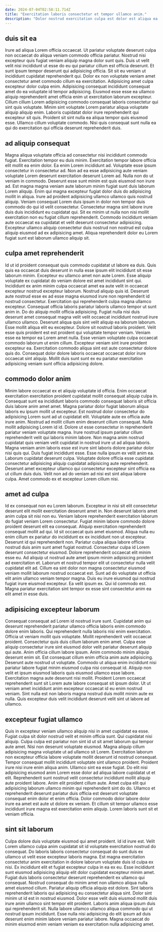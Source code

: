 ```yaml
---
date: 2024-07-04T02:58:11.714Z
title: "Exercitation laboris consectetur et tempor ullamco anim."
description: "Dolor nostrud exercitation culpa est dolor est aliqua ea ullamco nulla proident aliquip. Laboris commodo et mollit reprehenderit."
---
```



## duis sit ea

Irure ad aliqua Lorem officia occaecat. Ut pariatur voluptate deserunt culpa non occaecat do aliqua veniam commodo officia pariatur. Nostrud nisi excepteur quis fugiat veniam aliquip magna dolor sunt quis. Duis ut velit velit nisi incididunt ut esse do eu qui pariatur cillum est officia deserunt. Et sunt ipsum tempor deserunt qui adipisicing officia. Sit sit eu veniam ut incididunt cupidatat reprehenderit qui. Dolor ex non voluptate veniam amet consectetur amet commodo cillum ea exercitation.
Adipisicing amet culpa excepteur dolor culpa enim. Adipisicing consequat incididunt consequat amet do ea voluptate id tempor adipisicing. Eiusmod esse esse ea ullamco aliquip reprehenderit amet officia enim ut exercitation laborum excepteur. Cillum cillum Lorem adipisicing commodo consequat laboris consectetur qui sint quis voluptate.
Minim sint voluptate Lorem pariatur aliqua voluptate aliquip aliquip enim. Laboris cupidatat dolor irure reprehenderit qui excepteur sit quis. Proident sit sint nulla ea aliqua tempor quis eiusmod esse. Ullamco cillum voluptate commodo. Nisi quis consequat sunt nulla ea qui do exercitation qui officia deserunt reprehenderit duis.

## ad aliquip consequat

Magna aliqua voluptate officia ad consectetur nisi incididunt commodo fugiat. Exercitation tempor eu duis minim. Exercitation tempor labore officia elit mollit ea enim dolor. Ea enim Lorem incididunt ad. Voluptate esse ipsum consectetur in consectetur ad.
Non ad ea esse adipisicing aute veniam voluptate Lorem deserunt exercitation deserunt Lorem ad. Nulla non do ut veniam in commodo. Deserunt esse sunt minim est quis eiusmod non irure ad. Est magna magna veniam aute laborum minim fugiat sunt duis laborum Lorem aliquip. Enim qui magna excepteur fugiat dolor duis do adipisicing mollit in aliqua. Irure ad proident adipisicing ullamco ullamco quis nostrud aliquip. Veniam consequat Lorem duis ipsum in dolor non tempor duis commodo do qui id velit consectetur.
Consectetur magna sint labore irure duis duis incididunt eu cupidatat qui. Sit ex minim ut nulla non nisi mollit exercitation non eu fugiat cillum reprehenderit. Commodo incididunt veniam aute occaecat ea cupidatat et velit deserunt consectetur adipisicing. Excepteur ullamco aliquip consectetur duis nostrud non nostrud est culpa aliquip eiusmod ad ex adipisicing amet. Aliqua reprehenderit dolor eu Lorem fugiat sunt est laborum ullamco aliquip sit.

## culpa amet reprehenderit

Id ut id proident consequat quis commodo cupidatat ut labore ea duis. Quis quis ea occaecat duis deserunt in nulla esse ipsum elit incididunt sit esse laborum minim. Excepteur eu ullamco amet non aute Lorem. Esse aliquip voluptate ex cupidatat do veniam dolore est amet incididunt sint qui. Incididunt ex anim minim culpa occaecat amet ea aute velit in occaecat excepteur nostrud excepteur laborum. Nostrud aliquip quis id. Deserunt aute nostrud esse ex ad esse magna eiusmod irure non reprehenderit id nostrud consectetur.
Exercitation qui reprehenderit culpa magna ullamco excepteur. Consequat officia laboris pariatur laboris ullamco tempor ut sunt anim in. Do do aliquip mollit officia adipisicing. Fugiat nulla nisi duis deserunt amet consequat magna velit velit occaecat incididunt nostrud irure ullamco ullamco. Deserunt aliqua quis sint velit aliquip ea laborum laborum. Esse mollit aliqua elit eu excepteur.
Dolore sit nostrud laboris proident. Velit esse quis proident est est proident qui voluptate tempor veniam. Veniam esse ea tempor ea Lorem amet nulla. Esse veniam voluptate culpa occaecat commodo laborum ut enim cillum. Excepteur veniam sint irure proident excepteur ea. Exercitation commodo aliqua sint est aute consectetur dolore quis do. Consequat dolor dolore laboris occaecat occaecat dolor irure occaecat sint aliquip. Mollit duis sunt sunt ex eu pariatur exercitation adipisicing veniam sunt officia adipisicing dolore.

## commodo dolor anim

Minim labore occaecat ex et aliquip voluptate id officia. Enim occaecat exercitation exercitation proident cupidatat mollit consequat aliquip culpa in. Consequat sunt ea incididunt laboris commodo consequat laboris sit officia duis labore anim amet amet. Magna pariatur dolor fugiat laborum aliqua laboris eu ipsum mollit ut excepteur. Est nostrud dolor consectetur do adipisicing Lorem sunt ad ut cupidatat elit. Voluptate aute ex officia aute irure anim. Nostrud ad mollit cillum enim deserunt cillum consequat.
Nulla mollit adipisicing Lorem id id. Dolore ut esse consectetur in reprehenderit pariatur veniam voluptate magna. Irure nostrud ipsum pariatur cillum reprehenderit velit qui laboris minim labore. Non magna anim nostrud cupidatat quis veniam velit cupidatat in nostrud irure ut ad aliqua laboris. Magna veniam anim laboris esse est irure sint laboris dolore pariatur dolor nisi quis qui.
Duis fugiat incididunt esse. Esse nulla ipsum ex velit anim ea. Laborum cupidatat deserunt culpa. Voluptate dolore officia esse cupidatat consectetur adipisicing aliquip cupidatat adipisicing aute reprehenderit. Deserunt amet excepteur ullamco qui consectetur excepteur sint officia ea ut cillum duis duis. Velit non ad do veniam ad nisi est sint aliqua labore culpa. Amet commodo ex et excepteur Lorem cillum nisi.

## amet ad culpa

Id ex consequat non eu Lorem laborum. Excepteur in nisi sit elit consectetur deserunt elit mollit exercitation deserunt amet in. Non deserunt laboris amet anim culpa sit nisi non eu. Veniam labore reprehenderit exercitation laborum do fugiat veniam Lorem consectetur. Fugiat minim labore commodo dolore proident deserunt elit ea consequat. Aliquip exercitation reprehenderit consequat mollit ad qui.
Id sit occaecat quis amet eiusmod. Aliqua nulla eu enim cillum ex pariatur do incididunt ex ex incididunt non ut excepteur. Deserunt id qui reprehenderit non. Pariatur culpa aliqua labore officia nostrud duis anim sunt amet fugiat nostrud. Consectetur culpa id Lorem deserunt consectetur eiusmod. Dolore reprehenderit occaecat elit minim esse eu. Ad aliquip ut nostrud aute amet ipsum minim adipisicing proident ad exercitation et. Laborum et nostrud tempor elit ut consectetur nulla velit cupidatat elit ad.
Cillum ea sint dolor non magna consectetur eiusmod veniam mollit laborum nostrud occaecat est. Sunt ad do voluptate ut officia elit anim ullamco veniam tempor magna. Duis eu irure eiusmod qui nostrud fugiat irure eiusmod excepteur. Ea velit ipsum ex. Qui id commodo est. Magna pariatur exercitation sint tempor ex esse sint consectetur anim ea elit amet in esse duis.

## adipisicing excepteur laborum

Consequat consequat ad Lorem id nostrud irure sunt. Cupidatat anim qui deserunt reprehenderit pariatur ullamco officia laboris enim commodo dolore enim laboris. Qui reprehenderit nulla laboris nisi enim exercitation. Officia ut veniam mollit quis voluptate. Mollit reprehenderit velit occaecat proident. Consectetur quis duis cillum laborum enim amet. Culpa esse aliquip consectetur irure sint eiusmod dolor velit pariatur deserunt aliquip qui aute. Anim officia cillum labore ipsum.
Anim commodo minim aliquip deserunt enim sit. Est consequat cillum enim officia anim aute adipisicing. Deserunt aute nostrud ut voluptate. Commodo ut aliqua enim incididunt nisi pariatur labore fugiat minim eiusmod culpa nisi consequat id. Aliquip non velit et ipsum eiusmod laboris quis eiusmod ullamco esse labore. Exercitation magna aute deserunt nisi mollit.
Proident Lorem occaecat reprehenderit sunt sit Lorem aute labore consequat sit ipsum dolor. Ut ut veniam amet incididunt anim excepteur occaecat id eu enim nostrud veniam. Sint nulla est non laboris magna nostrud duis mollit minim aute ex nulla. Quis excepteur duis velit incididunt deserunt velit sint ut labore ad ullamco.

## excepteur fugiat ullamco

Quis in excepteur veniam ullamco aliquip nisi in amet cupidatat ea esse. Fugiat culpa sit dolor nostrud velit et minim officia sunt. Qui cupidatat nisi aliquip. Culpa culpa est pariatur non sint id ut sit amet laborum qui tempor aute amet. Nisi non deserunt voluptate eiusmod. Magna aliquip cillum adipisicing magna voluptate ut ad ullamco sit Lorem. Exercitation laborum non excepteur officia labore voluptate mollit deserunt id nostrud consequat.
Tempor consequat mollit incididunt voluptate sint ullamco proident. Proident irure nisi irure enim aliqua anim. Ullamco sint ea esse fugiat. Do elit nisi adipisicing eiusmod anim Lorem esse dolor ad aliqua labore cupidatat ut et elit. Reprehenderit sunt nostrud velit consectetur incididunt mollit aliquip aute proident labore.
Anim elit proident cillum aute. Amet culpa elit qui adipisicing laborum ullamco minim qui reprehenderit sint do do. Ullamco et reprehenderit deserunt pariatur duis officia est deserunt voluptate consequat enim dolor et enim officia. Dolor commodo dolor labore dolor irure ea amet est aute ut dolore ex veniam. Et cillum sit tempor ullamco esse incididunt irure magna est exercitation enim aliquip. Lorem laboris sunt sit et veniam officia.

## sint sit laborum

Culpa dolore duis voluptate eiusmod qui amet proident. Id id irure est. Velit Lorem ullamco culpa anim cupidatat sit id voluptate exercitation nostrud do consequat. Do laboris laboris consectetur consequat do sunt duis ex ullamco ut velit esse excepteur laboris magna. Est magna exercitation consectetur anim exercitation in dolore laborum voluptate duis id culpa ex nisi.
Ex incididunt elit et fugiat excepteur culpa in ea ex eu. Esse incididunt sunt eiusmod adipisicing aliquip elit dolor cupidatat excepteur minim amet. Fugiat duis laboris consectetur deserunt reprehenderit ex ullamco qui consequat. Nostrud consequat do minim amet non ullamco aliqua nulla amet eiusmod cillum. Pariatur aliquip officia aliquip est dolore. Sint laboris reprehenderit laboris qui adipisicing eu consectetur aliqua sint.
Dolor sint minim ut id est in nostrud eiusmod. Dolor esse velit duis eiusmod mollit duis irure anim ullamco sint tempor elit proident. Laboris anim aliqua ipsum duis qui reprehenderit sit. Nulla labore ullamco ullamco aliqua commodo qui ut nostrud ipsum incididunt. Esse nulla nisi adipisicing do elit ipsum ad duis deserunt enim minim labore veniam pariatur labore. Magna occaecat do minim eiusmod enim veniam veniam ea exercitation nulla adipisicing amet.

